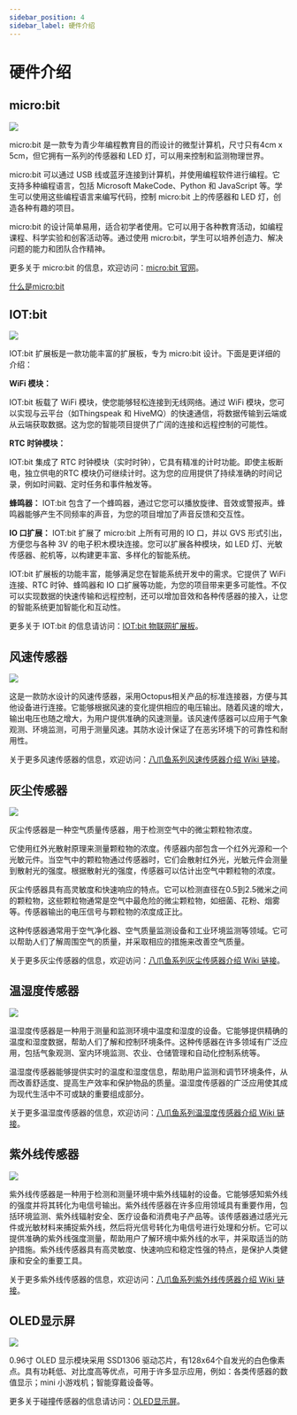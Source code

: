 ```yaml
---
sidebar_position: 4
sidebar_label: 硬件介绍
---
```


# 硬件介绍

## micro:bit

![](./images/smart-weather-station-kit-hardware-introduction-01.png)

micro:bit 是一款专为青少年编程教育目的而设计的微型计算机，尺寸只有4cm x 5cm，但它拥有一系列的传感器和 LED 灯，可以用来控制和监测物理世界。

micro:bit 可以通过 USB 线或蓝牙连接到计算机，并使用编程软件进行编程。它支持多种编程语言，包括 Microsoft MakeCode、Python 和 JavaScript 等。学生可以使用这些编程语言来编写代码，控制 micro:bit 上的传感器和 LED 灯，创造各种有趣的项目。

micro:bit 的设计简单易用，适合初学者使用。它可以用于各种教育活动，如编程课程、科学实验和创客活动等。通过使用 micro:bit，学生可以培养创造力、解决问题的能力和团队合作精神。

更多关于 micro:bit 的信息，欢迎访问：[micro:bit 官网](https://microbit.org/)。

[什么是micro:bit](https://support.microbit.org/support/solutions/articles/19000013983-what-is-a-micro-bit-)

## IOT:bit

![](./images/smart-weather-station-kit-hardware-introduction-01.png)

IOT:bit 扩展板是一款功能丰富的扩展板，专为 micro:bit 设计。下面是更详细的介绍：

**WiFi 模块：**

IOT:bit 板载了 WiFi 模块，使您能够轻松连接到无线网络。通过 WiFi 模块，您可以实现与云平台（如Thingspeak 和 HiveMQ）的快速通信，将数据传输到云端或从云端获取数据。这为您的智能项目提供了广阔的连接和远程控制的可能性。

**RTC 时钟模块：**

IOT:bit 集成了 RTC 时钟模块（实时时钟），它具有精准的计时功能。即使主板断电，独立供电的RTC 模块仍可继续计时。这为您的应用提供了持续准确的时间记录，例如时间戳、定时任务和事件触发等。

**蜂鸣器：**
IOT:bit 包含了一个蜂鸣器，通过它您可以播放旋律、音效或警报声。蜂鸣器能够产生不同频率的声音，为您的项目增加了声音反馈和交互性。

**IO 口扩展：**
IOT:bit 扩展了 micro:bit 上所有可用的 IO 口，并以 GVS 形式引出，方便您与各种 3V 的电子积木模块连接。您可以扩展各种模块，如 LED 灯、光敏传感器、舵机等，以构建更丰富、多样化的智能系统。

IOT:bit 扩展板的功能丰富，能够满足您在智能系统开发中的需求。它提供了 WiFi 连接、RTC 时钟、蜂鸣器和 IO 口扩展等功能，为您的项目带来更多可能性。不仅可以实现数据的快速传输和远程控制，还可以增加音效和各种传感器的接入，让您的智能系统更加智能化和互动性。

更多关于 IOT:bit 的信息请访问：[IOT:bit 物联网扩展板](http://wiki.elecfreaks.com/en/microbit/expansion-board/iot-bit/)。

## 风速传感器

![](./images/smart-weather-station-kit-hardware-introduction-03.png)

这是一款防水设计的风速传感器，采用Octopus相关产品的标准连接器，方便与其他设备进行连接。它能够根据风速的变化提供相应的电压输出。随着风速的增大，输出电压也随之增大，为用户提供准确的风速测量。该风速传感器可以应用于气象观测、环境监测，可用于测量风速。其防水设计保证了在恶劣环境下的可靠性和耐用性。

关于更多风速传感器的信息，欢迎访问：[八爪鱼系列风速传感器介绍 Wiki 链接](https://wiki.elecfreaks.com/en/microbit/sensor/octopus-sensors/sensor/octopus_ef04083/)。

## 灰尘传感器

![](./images/smart-weather-station-kit-hardware-introduction-04.png)

灰尘传感器是一种空气质量传感器，用于检测空气中的微尘颗粒物浓度。

它使用红外光散射原理来测量颗粒物的浓度。传感器内部包含一个红外光源和一个光敏元件。当空气中的颗粒物通过传感器时，它们会散射红外光，光敏元件会测量到散射光的强度。根据散射光的强度，传感器可以估计出空气中颗粒物的浓度。

灰尘传感器具有高灵敏度和快速响应的特点。它可以检测直径在0.5到2.5微米之间的颗粒物，这些颗粒物通常是空气中最危险的微尘颗粒物，如细菌、花粉、烟雾等。传感器输出的电压信号与颗粒物的浓度成正比。

这种传感器通常用于空气净化器、空气质量监测设备和工业环境监测等领域。它可以帮助人们了解周围空气的质量，并采取相应的措施来改善空气质量。

关于更多灰尘传感器的信息，欢迎访问：[八爪鱼系列灰尘传感器介绍 Wiki 链接](http://wiki.elecfreaks.com/en/microbit/sensor/octopus-sensors/sensor/octopus_ef11083/)。

## 温湿度传感器

![](./images/smart-weather-station-kit-hardware-introduction-05.png)

温湿度传感器是一种用于测量和监测环境中温度和湿度的设备。它能够提供精确的温度和湿度数据，帮助人们了解和控制环境条件。这种传感器在许多领域有广泛应用，包括气象观测、室内环境监测、农业、仓储管理和自动化控制系统等。

温湿度传感器能够提供实时的温度和湿度信息，帮助用户监测和调节环境条件，从而改善舒适度、提高生产效率和保护物品的质量。温湿度传感器的广泛应用使其成为现代生活中不可或缺的重要组成部分。

关于更多温湿度传感器的信息，欢迎访问：[八爪鱼系列温湿度传感器介绍 Wiki 链接](https://wiki.elecfreaks.com/en/microbit/sensor/octopus-sensors/sensor/octopus_ef04019/)。

## 紫外线传感器

![](./images/smart-weather-station-kit-hardware-introduction-06.png)

紫外线传感器是一种用于检测和测量环境中紫外线辐射的设备。它能够感知紫外线的强度并将其转化为电信号输出。紫外线传感器在许多应用领域具有重要作用，包括环境监测、紫外线辐射安全、医疗设备和消费电子产品等。该传感器通过感光元件或光敏材料来捕捉紫外线，然后将光信号转化为电信号进行处理和分析。它可以提供准确的紫外线强度测量，帮助用户了解环境中紫外线的水平，并采取适当的防护措施。紫外线传感器具有高灵敏度、快速响应和稳定性强的特点，是保护人类健康和安全的重要工具。

关于更多紫外线传感器的信息，欢迎访问：[八爪鱼系列紫外线传感器介绍 Wiki 链接](https://wiki.elecfreaks.com/en/microbit/sensor/octopus-sensors/sensor/octopus_ef04093/)。

## OLED显示屏

![](./images/smart-weather-station-kit-hardware-introduction-07.png)

0.96寸 OLED 显示模块采用 SSD1306 驱动芯片，有128x64个自发光的白色像素点。具有功耗低、对比度高等优点，可用于许多显示应用，例如：各类传感器的数值显示；mini 小游戏机；智能穿戴设备等。

更多关于碰撞传感器的信息请访问：[OLED显示屏](https://wiki.elecfreaks.com/en/microbit/sensor/octopus-sensors/output/octopus_ef03155)。
